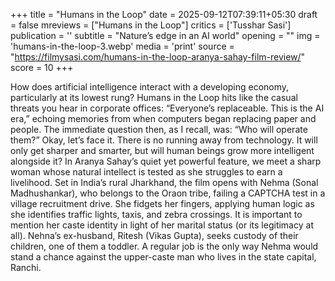 +++
title = "Humans in the Loop"
date = 2025-09-12T07:39:11+05:30
draft = false
mreviews = ["Humans in the Loop"]
critics = ['Tusshar Sasi']
publication = ''
subtitle = "Nature’s edge in an AI world"
opening = ""
img = 'humans-in-the-loop-3.webp'
media = 'print'
source = "https://filmysasi.com/humans-in-the-loop-aranya-sahay-film-review/"
score = 10
+++

How does artificial intelligence interact with a developing economy, particularly at its lowest rung? Humans in the Loop hits like the casual threats you hear in corporate offices: “Everyone’s replaceable. This is the AI era,” echoing memories from when computers began replacing paper and people. The immediate question then, as I recall, was: “Who will operate them?” Okay, let’s face it. There is no running away from technology. It will only get sharper and smarter, but will human beings grow more intelligent alongside it? In Aranya Sahay’s quiet yet powerful feature, we meet a sharp woman whose natural intellect is tested as she struggles to earn a livelihood. Set in India’s rural Jharkhand, the film opens with Nehma (Sonal Madhushankar), who belongs to the Oraon tribe, failing a CAPTCHA test in a village recruitment drive. She fidgets her fingers, applying human logic as she identifies traffic lights, taxis, and zebra crossings. It is important to mention her caste identity in light of her marital status (or its legitimacy at all). Nehna’s ex-husband, Ritesh (Vikas Gupta), seeks custody of their children, one of them a toddler. A regular job is the only way Nehma would stand a chance against the upper-caste man who lives in the state capital, Ranchi.
